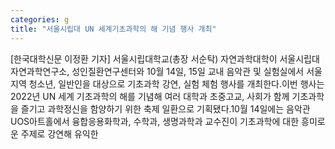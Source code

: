 ```yaml
---
categories: g
title: "서울시립대 UN 세계기초과학의 해 기념 행사 개최"
---
```

[한국대학신문 이정환 기자] 서울시립대학교(총장 서순탁) 자연과학대학이 서울시립대 자연과학연구소, 성인질환연구센터와 10월 14일, 15일 교내 음악관 및 실험실에서 서울지역 청소년, 일반인을 대상으로 기초과학 강연, 실험 체험 행사를 개최한다.이번 행사는 2022년 UN 세계 기초과학의 해를 기념해 여러 대학과 초중고교, 사회가 함께 기초과학을 즐기고 과학정신을 함양하기 위한 축제 일환으로 기획됐다.10월 14일에는 음악관 UOS아트홀에서 융합응용화학과, 수학과, 생명과학과 교수진이 기초과학에 대한 흥미로운 주제로 강연해 유익한